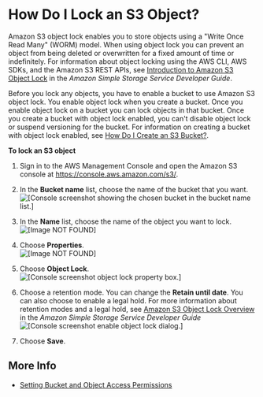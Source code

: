 # How Do I Lock an S3 Object?<a name="object-lock"></a>

Amazon S3 object lock enables you to store objects using a "Write Once Read Many" \(WORM\) model\. When using object lock you can prevent an object from being deleted or overwritten for a fixed amount of time or indefinitely\. For information about object locking using the AWS CLI, AWS SDKs, and the Amazon S3 REST APIs, see [Introduction to Amazon S3 Object Lock](https://docs.aws.amazon.com/AmazonS3/latest/dev/access-control-object-lock.html) in the *Amazon Simple Storage Service Developer Guide*\.

Before you lock any objects, you have to enable a bucket to use Amazon S3 object lock\. You enable object lock when you create a bucket\. Once you enable object lock on a bucket you can lock objects in that bucket\. Once you create a bucket with object lock enabled, you can't disable object lock or suspend versioning for the bucket\. For information on creating a bucket with object lock enabled, see [How Do I Create an S3 Bucket?](create-bucket.md)\.

**To lock an S3 object**

1. Sign in to the AWS Management Console and open the Amazon S3 console at [https://console\.aws\.amazon\.com/s3/](https://console.aws.amazon.com/s3/)\.

1. In the **Bucket name** list, choose the name of the bucket that you want\.  
![\[Console screenshot showing the chosen bucket in the bucket name list.\]](http://docs.aws.amazon.com/AmazonS3/latest/user-guide/images/choose-bucket-name.png)

1. In the **Name** list, choose the name of the object you want to lock\.  
![\[Image NOT FOUND\]](http://docs.aws.amazon.com/AmazonS3/latest/user-guide/images/object-name-select.png)

1. Choose **Properties**\.  
![\[Image NOT FOUND\]](http://docs.aws.amazon.com/AmazonS3/latest/user-guide/images/object-properties.png)

1. Choose **Object Lock**\.   
![\[Console screenshot object lock property box.\]](http://docs.aws.amazon.com/AmazonS3/latest/user-guide/images/object-lock-box.png)

1. Choose a retention mode\. You can change the **Retain until date**\. You can also choose to enable a legal hold\. For more information about retention modes and a legal hold, see [Amazon S3 Object Lock Overview](https://docs.aws.amazon.com/AmazonS3/latest/dev/object-lock-overview.html) in the *Amazon Simple Storage Service Developer Guide*  
![\[Console screenshot enable object lock dialog.\]](http://docs.aws.amazon.com/AmazonS3/latest/user-guide/images/enable-lock-on-object.png)

1. Choose **Save**\.

## More Info<a name="object-lock-moreinfo"></a>
+  [Setting Bucket and Object Access Permissions](set-permissions.md)